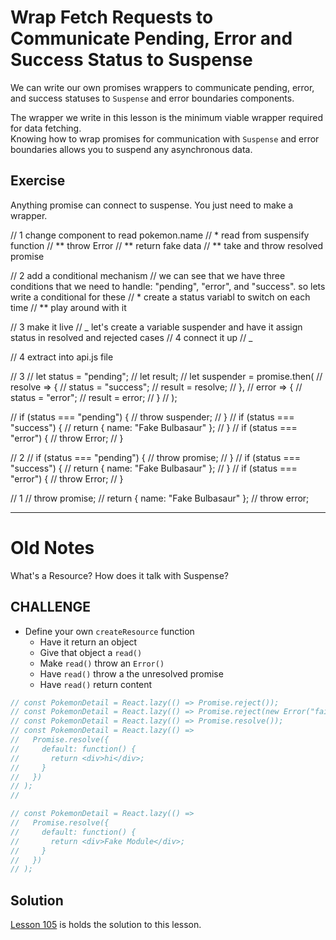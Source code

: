 # Wrap Fetch Requests to Communicate Pending, Error and Success Status to Suspense

We can write our own promises wrappers to communicate pending, error, and success statuses to `Suspense` and error boundaries components.

The wrapper we write in this lesson is the minimum viable wrapper required for data fetching.  
Knowing how to wrap promises for communication with `Suspense` and error boundaries allows you to suspend any asynchronous data.

## Exercise

Anything promise can connect to suspense.
You just need to make a wrapper.

// 1 change component to read pokemon.name
// \* read from suspensify function
// ** throw Error
// ** return fake data
// \*\* take and throw resolved promise

// 2 add a conditional mechanism
// we can see that we have three conditions that we need to handle: "pending", "error", and "success". so lets write a conditional for these
// \* create a status variabl to switch on each time
// \*\* play around with it

// 3 make it live
// _ let's create a variable suspender and have it assign status in resolved and rejected cases
// 4 connect it up
// _

// 4 extract into api.js file

// 3
// let status = "pending";
// let result;
// let suspender = promise.then(
// resolve => {
// status = "success";
// result = resolve;
// },
// error => {
// status = "error";
// result = error;
// }
// );

// if (status === "pending") {
// throw suspender;
// }
// if (status === "success") {
// return { name: "Fake Bulbasaur" };
// }
// if (status === "error") {
// throw Error;
// }

// 2
// if (status === "pending") {
// throw promise;
// }
// if (status === "success") {
// return { name: "Fake Bulbasaur" };
// }
// if (status === "error") {
// throw Error;
// }

// 1
// throw promise;
// return { name: "Fake Bulbasaur" };
// throw error;

---

# Old Notes

What's a Resource?
How does it talk with Suspense?

## CHALLENGE

- Define your own `createResource` function
  - Have it return an object
  - Give that object a `read()`
  - Make `read()` throw an `Error()`
  - Have `read()` throw a the unresolved promise
  - Have `read()` return content

```js
// const PokemonDetail = React.lazy(() => Promise.reject());
// const PokemonDetail = React.lazy(() => Promise.reject(new Error("fail")));
// const PokemonDetail = React.lazy(() => Promise.resolve());
// const PokemonDetail = React.lazy(() =>
//   Promise.resolve({
//     default: function() {
//       return <div>hi</div>;
//     }
//   })
// );
//

// const PokemonDetail = React.lazy(() =>
//   Promise.resolve({
//     default: function() {
//       return <div>Fake Module</div>;
//     }
//   })
// );
```

## Solution

[Lesson 105](../105) is holds the solution to this lesson.
